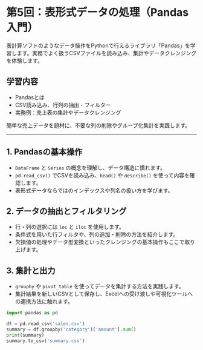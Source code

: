 # 第5回：表形式データの処理（Pandas入門）

表計算ソフトのようなデータ操作をPythonで行えるライブラリ「Pandas」を学習します。実務でよく扱うCSVファイルを読み込み、集計やデータクレンジングを体験します。

## 学習内容

- Pandasとは
- CSV読み込み、行列の抽出・フィルター
- 実務例：売上表の集計やデータクレンジング

簡単な売上データを題材に、不要な列の削除やグループ化集計を実践します。

---

## 1. Pandasの基本操作

- `DataFrame` と `Series` の概念を理解し、データ構造に慣れます。
- `pd.read_csv()` でCSVを読み込み、`head()` や `describe()` を使って内容を確認します。
- 表形式データならではのインデックスや列名の扱い方を学びます。

## 2. データの抽出とフィルタリング

- 行・列の選択には `loc` と `iloc` を使用します。
- 条件式を用いた行フィルタや、列の追加・削除の方法を紹介します。
- 欠損値の処理やデータ型変換といったクレンジングの基本操作もここで取り上げます。

## 3. 集計と出力

- `groupby` や `pivot_table` を使ってデータを集計する方法を実践します。
- 集計結果を新しいCSVとして保存し、Excelへの受け渡しや可視化ツールへの連携方法に触れます。

```python
import pandas as pd

df = pd.read_csv('sales.csv')
summary = df.groupby('category')['amount'].sum()
print(summary)
summary.to_csv('summary.csv')
```
